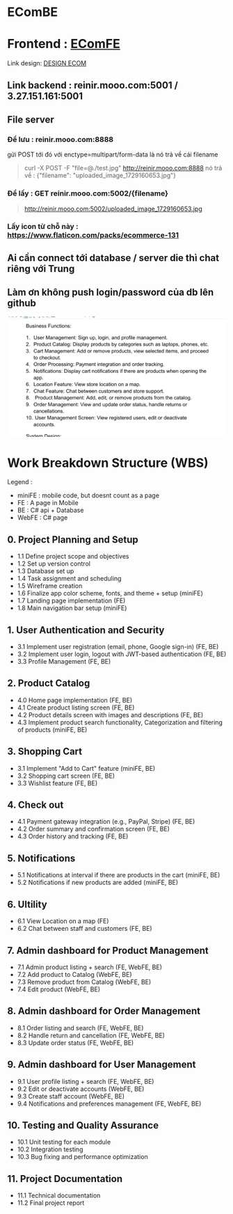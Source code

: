 # EComBE

# Frontend : [EComFE](https://github.com/Kiennt1699/EComFE_remake)

Link design: [DESIGN ECOM](https://www.canva.com/design/DAGRitflw30/jgZpfaew30bXz1_ny6CEqQ/edit?utm_content=DAGRitflw30&utm_campaign=designshare&utm_medium=link2&utm_source=sharebutton)

## Link backend : reinir.mooo.com:5001 / 3.27.151.161:5001

## File server

### Để lưu : reinir.mooo.com:8888

gửi POST tới đó với enctype=multipart/form-data là nó trả về cái filename

> curl -X POST -F "file=@./test.jpg" http://reinir.mooo.com:8888
> nó trả về : {"filename": "uploaded_image_1729160653.jpg"}

### Để lấy : GET reinir.mooo.com:5002/{filename}

>  http://reinir.mooo.com:5002/uploaded_image_1729160653.jpg

### Lấy icon từ chỗ này : https://www.flaticon.com/packs/ecommerce-131

## Ai cần connect tới database / server die thì chat riêng với Trung

## Làm ơn không push login/password của db lên github

![Business Function](./img/businessFunction.png)

# Work Breakdown Structure (WBS)

Legend :
* miniFE : mobile code, but doesnt count as a page
* FE : A page in Mobile
* BE : C# api + Database
* WebFE : C# page

## 0. Project Planning and Setup
- 1.1 Define project scope and objectives
- 1.2 Set up version control
- 1.3 Database set up
- 1.4 Task assignment and scheduling
- 1.5 Wireframe creation
- 1.6 Finalize app color scheme, fonts, and theme + setup (miniFE)
- 1.7 Landing page implementation (FE)
- 1.8 Main navigation bar setup (miniFE)

## 1. User Authentication and Security
- 3.1 Implement user registration (email, phone, Google sign-in) (FE, BE)
- 3.2 Implement user login, logout with JWT-based authentication (FE, BE)
- 3.3 Profile Management (FE, BE)

## 2. Product Catalog
- 4.0 Home page implementation (FE, BE)
- 4.1 Create product listing screen (FE, BE)
- 4.2 Product details screen with images and descriptions (FE, BE)
- 4.3 Implement product search functionality, Categorization and filtering of products (miniFE, BE)

## 3. Shopping Cart
- 3.1 Implement "Add to Cart" feature (miniFE, BE)
- 3.2 Shopping cart screen (FE, BE)
- 3.3 Wishlist feature (FE, BE)

## 4. Check out
- 4.1 Payment gateway integration (e.g., PayPal, Stripe) (FE, BE)
- 4.2 Order summary and confirmation screen (FE, BE)
- 4.3 Order history and tracking (FE, BE)

## 5. Notifications
- 5.1 Notifications at interval if there are products in the cart (miniFE, BE)
- 5.2 Notifications if new products are added (miniFE, BE)

## 6. Ultility
- 6.1 View Location on a map (FE)
- 6.2 Chat between staff and customers (FE, BE)

## 7. Admin dashboard for Product Management
- 7.1 Admin product listing + search (FE, WebFE, BE)
- 7.2 Add product to Catalog (WebFE, BE)
- 7.3 Remove product from Catalog (WebFE, BE)
- 7.4 Edit product (WebFE, BE)

## 8. Admin dashboard for Order Management
- 8.1 Order listing and search (FE, WebFE, BE)
- 8.2 Handle return and cancellation (FE, WebFE, BE)
- 8.3 Update order status (FE, WebFE, BE)

## 9. Admin dashboard for User Management
- 9.1 User profile listing + search (FE, WebFE, BE)
- 9.2 Edit or deactivate accounts (WebFE, BE)
- 9.3 Create staff account (WebFE, BE)
- 9.4 Notifications and preferences management (FE, WebFE, BE)

## 10. Testing and Quality Assurance
- 10.1 Unit testing for each module
- 10.2 Integration testing
- 10.3 Bug fixing and performance optimization

## 11. Project Documentation
- 11.1 Technical documentation
- 11.2 Final project report

